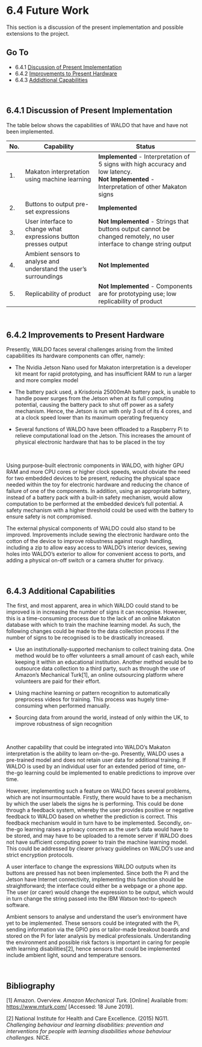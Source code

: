 
# 6.4 Future Work
This section is a discussion of the present implementation and possible extensions to the project.

## Go To
* 6.4.1 [Discussion of Present Implementation](#641-discussion-of-present-implementation)
* 6.4.2 [Improvements to Present Hardware](#642-improvements-to-present-hardware)
* 6.4.3 [Addidtional Capabilities](#643-additional-capabilities)

<Br>
  
## 6.4.1 Discussion of Present Implementation


The table below shows the capabilities of WALDO that have and have not been implemented.

| No. 	| Capability                                                        	| Status                                                                                                                              	|
|-----	|-------------------------------------------------------------------	|-------------------------------------------------------------------------------------------------------------------------------------	|
| 1.  	| Makaton interpretation using machine learning                     	| **Implemented** - Interpretation of 5 signs with high accuracy and low latency.<br> **Not Implemented** - Interpretation of other Makaton signs 	|
| 2.  	| Buttons to output pre-set expressions                             	| **Implemented**                                                                                                                         	|
| 3.  	| User interface to change what expressions button presses output   	| **Not Implemented** - Strings that buttons output cannot be changed remotely, no user interface to change string output                 	|
| 4.  	| Ambient sensors to analyse and understand the user’s surroundings 	| **Not Implemented**                                                                                                                     	|
| 5.  	| Replicability of product                                          	| **Not Implemented** - Components are for prototyping use; low replicability of product                                                  	|

<Br>

## 6.4.2 Improvements to Present Hardware

  

Presently, WALDO faces several challenges arising from the limited capabilities its hardware components can offer, namely:

  

-   The Nvidia Jetson Nano used for Makaton interpretation is a developer kit meant for rapid prototyping, and has insufficient RAM to run a larger and more complex model
    
-   The battery pack used, a Krisdonia 25000mAh battery pack, is unable to handle power surges from the Jetson when at its full computing potential, causing the battery pack to shut off power as a safety mechanism. Hence, the Jetson is run with only 3 out of its 4 cores, and at a clock speed lower than its maximum operating frequency
    
-   Several functions of WALDO have been offloaded to a Raspberry Pi to relieve computational load on the Jetson. This increases the amount of physical electronic hardware that has to be placed in the toy
    
<Br>
  

Using purpose-built electronic components in WALDO, with higher GPU RAM and more CPU cores or higher clock speeds, would obviate the need for two embedded devices to be present, reducing the physical space needed within the toy for electronic hardware and reducing the chance of failure of one of the components. In addition, using an appropriate battery, instead of a battery pack with a built-in safety mechanism, would allow computation to be performed at the embedded device’s full potential. A safety mechanism with a higher threshold could be used with the battery to ensure safety is not compromised.

  

The external physical components of WALDO could also stand to be improved. Improvements include sewing the electronic hardware onto the cotton of the device to improve robustness against rough handling, including a zip to allow easy access to WALDO’s interior devices, sewing holes into WALDO’s exterior to allow for convenient access to ports, and adding a physical on-off switch or a camera shutter for privacy.

<Br>  

## 6.4.3 Additional Capabilities

  

The first, and most apparent, area in which WALDO could stand to be improved is in increasing the number of signs it can recognise. However, this is a time-consuming process due to the lack of an online Makaton database with which to train the machine learning model. As such, the following changes could be made to the data collection process if the number of signs to be recognised is to be drastically increased.

  

-   Use an institutionally-supported mechanism to collect training data. One method would be to offer volunteers a small amount of cash each, while keeping it within an educational institution. Another method would be to outsource data collection to a third party, such as through the use of Amazon’s Mechanical Turk[1], an online outsourcing platform where volunteers are paid for their effort.
    
-   Using machine learning or pattern recognition to automatically preprocess videos for training. This process was hugely time-consuming when performed manually.
    
-   Sourcing data from around the world, instead of only within the UK, to improve robustness of sign recognition
    
<Br>
  

Another capability that could be integrated into WALDO’s Makaton interpretation is the ability to learn on-the-go. Presently, WALDO uses a pre-trained model and does not retain user data for additional training. If WALDO is used by an individual user for an extended period of time, on-the-go learning could be implemented to enable predictions to improve over time.

  

However, implementing such a feature on WALDO faces several problems, which are not insurmountable. Firstly, there would have to be a mechanism by which the user labels the signs he is performing. This could be done through a feedback system, whereby the user provides positive or negative feedback to WALDO based on whether the prediction is correct. This feedback mechanism would in turn have to be implemented. Secondly, on-the-go learning raises a privacy concern as the user’s data would have to be stored, and may have to be uploaded to a remote server if WALDO does not have sufficient computing power to train the machine learning model. This could be addressed by clearer privacy guidelines on WALDO’s use and strict encryption protocols.

A user interface to change the expressions WALDO outputs when its buttons are pressed has not been implemented. Since both the Pi and the Jetson have Internet connectivity, implementing this function should be straightforward; the interface could either be a webpage or a phone app. The user (or carer) would change the expression to be output, which would in turn change the string passed into the IBM Watson text-to-speech software.

  

Ambient sensors to analyse and understand the user’s environment have yet to be implemented. These sensors could be integrated with the Pi, sending information via the GPIO pins or tailor-made breakout boards and stored on the Pi for later analysis by medical professionals. Understanding the environment and possible risk factors is important in caring for people with learning disabilities[2], hence sensors that could be implemented include ambient light, sound and temperature sensors.

<Br>

## Bibliography

  

[1] Amazon. Overview. *Amazon Mechanical Turk.* [Online] Available from: https://www.mturk.com/ [Accessed: 18 June 2019].

  

[2] National Institute for Health and Care Excellence. (2015) NG11. *Challenging behaviour and learning disabilities: prevention and interventions for people with learning disabilities whose behaviour challenges.* NICE. 
